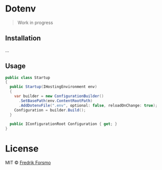 # Dotenv

> Work in progress

## Installation

...

## Usage

```csharp
public class Startup
{
  public Startup(IHostingEnvironment env)
  {
    var builder = new ConfigurationBuilder()
      .SetBasePath(env.ContentRootPath)
      .AddDotenvFile(".env", optional: false, reloadOnChange: true);
    Configuration = builder.Build();
  }
  
  public IConfigurationRoot Configuration { get; }
}
```

# License

MIT © [Fredrik Forsmo](https://github.com/frozzare)